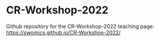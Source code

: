 # CR-Workshop-2022

Github repository for the CR-Workshop-2022 teaching page: https://swomics.github.io/CR-Workshop-2022/
